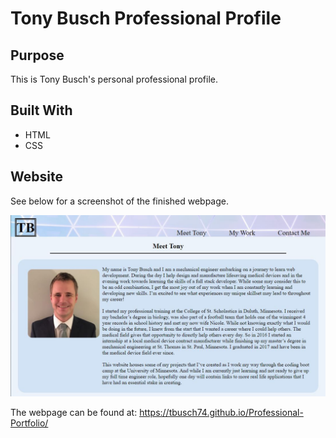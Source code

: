# Tony Busch Professional Profile

## Purpose
This is Tony Busch's personal professional profile.

## Built With
* HTML
* CSS

## Website

See below for a screenshot of the finished webpage.

![Horiseon screenshot](assets/images/screenshot.JPG)

The webpage can be found at: https://tbusch74.github.io/Professional-Portfolio/